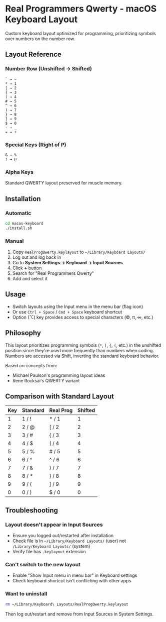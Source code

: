 # Real Programmers Qwerty - macOS Keyboard Layout

Custom keyboard layout optimized for programming, prioritizing symbols over numbers on the number row.

## Layout Reference

### Number Row (Unshifted → Shifted)
```
` → ~
* → 1
[ → 2
{ → 3
( → 4
# → 5
^ → 6
) → 7
} → 8
] → 9
$ → 0
- → _
= → +
```

### Special Keys (Right of P)
```
& → %
! → @
```

### Alpha Keys
Standard QWERTY layout preserved for muscle memory.

## Installation

### Automatic
```bash
cd macos-keyboard
./install.sh
```

### Manual
1. Copy `RealProgQwerty.keylayout` to `~/Library/Keyboard Layouts/`
2. Log out and log back in
3. Go to **System Settings → Keyboard → Input Sources**
4. Click **+** button
5. Search for "Real Programmers Qwerty"
6. Add and select it

## Usage

- Switch layouts using the Input menu in the menu bar (flag icon)
- Or use `Ctrl + Space` / `Cmd + Space` keyboard shortcut
- Option (⌥) key provides access to special characters (©, π, ∞, etc.)

## Philosophy

This layout prioritizes programming symbols (`*`, `[`, `{`, `(`, etc.) in the unshifted position since they're used more frequently than numbers when coding. Numbers are accessed via Shift, inverting the standard keyboard behavior.

Based on concepts from:
- Michael Paulson's programming layout ideas
- Rene Rocksai's QWERTY variant

## Comparison with Standard Layout

| Key | Standard | Real Prog | Shifted |
|-----|----------|-----------|---------|
| 1   | 1 / !    | * / 1     | 1       |
| 2   | 2 / @    | [ / 2     | 2       |
| 3   | 3 / #    | { / 3     | 3       |
| 4   | 4 / $    | ( / 4     | 4       |
| 5   | 5 / %    | # / 5     | 5       |
| 6   | 6 / ^    | ^ / 6     | 6       |
| 7   | 7 / &    | ) / 7     | 7       |
| 8   | 8 / *    | } / 8     | 8       |
| 9   | 9 / (    | ] / 9     | 9       |
| 0   | 0 / )    | $ / 0     | 0       |

## Troubleshooting

### Layout doesn't appear in Input Sources
- Ensure you logged out/restarted after installation
- Check file is in `~/Library/Keyboard Layouts/` (user) not `/Library/Keyboard Layouts/` (system)
- Verify file has `.keylayout` extension

### Can't switch to the new layout
- Enable "Show Input menu in menu bar" in Keyboard settings
- Check keyboard shortcut isn't conflicting with other apps

### Want to uninstall
```bash
rm ~/Library/Keyboard\ Layouts/RealProgQwerty.keylayout
```
Then log out/restart and remove from Input Sources in System Settings.
